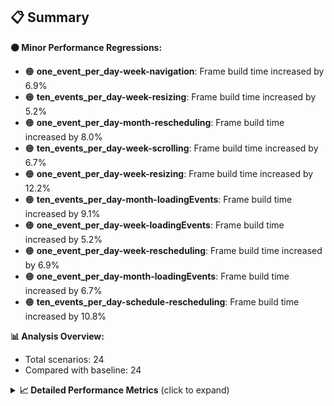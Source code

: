 ## 📋 Summary

**🟠 Minor Performance Regressions:**
- 🟠 **one_event_per_day-week-navigation**: Frame build time increased by 6.9%
- 🟠 **ten_events_per_day-week-resizing**: Frame build time increased by 5.2%
- 🟠 **one_event_per_day-month-rescheduling**: Frame build time increased by 8.0%
- 🟠 **ten_events_per_day-week-scrolling**: Frame build time increased by 6.7%
- 🟠 **one_event_per_day-week-resizing**: Frame build time increased by 12.2%
- 🟠 **ten_events_per_day-month-loadingEvents**: Frame build time increased by 9.1%
- 🟠 **one_event_per_day-week-loadingEvents**: Frame build time increased by 5.2%
- 🟠 **one_event_per_day-week-rescheduling**: Frame build time increased by 6.9%
- 🟠 **one_event_per_day-month-loadingEvents**: Frame build time increased by 6.7%
- 🟠 **ten_events_per_day-schedule-rescheduling**: Frame build time increased by 10.8%

**📊 Analysis Overview:**
- Total scenarios: 24
- Compared with baseline: 24

<details>
<summary><strong>📈 Detailed Performance Metrics</strong> (click to expand)</summary>

#### one_event_per_day-month-loadingEvents

| Metric | Current | Baseline | Change | Status |
|--------|---------|----------|--------|--------|
| Average Frame Build Time Millis | 4.38ms | 4.11ms | +0.28ms (+6.7%) | 🟠 |
| Worst Frame Build Time Millis | 8.63ms | 8.09ms | +0.54ms (+6.7%) | 🟠 |
| Missed Frame Build Budget Count | 0.0 | 0.0 | +0 (+0.0%) | 🟡 |
| Average Frame Rasterizer Time Millis | 2.21ms | 2.50ms | -0.29ms (-11.5%) | 🟢 |
| Missed Frame Rasterizer Budget Count | 0.0 | 0.0 | +0 (+0.0%) | 🟡 |
| New Gen Gc Count | 0.0 | 0.0 | +0 (+0.0%) | 🟡 |
| Old Gen Gc Count | 1.0 | 1.0 | +0 (+0.0%) | 🟡 |

#### one_event_per_day-month-navigation

| Metric | Current | Baseline | Change | Status |
|--------|---------|----------|--------|--------|
| Average Frame Build Time Millis | 4.81ms | 5.11ms | -0.30ms (-5.9%) | 🟢 |
| Worst Frame Build Time Millis | 16.70ms | 19.58ms | -2.88ms (-14.7%) | 🟢 |
| Missed Frame Build Budget Count | 1.0 | 1.25 | -0 (-20.0%) | 🟢 |
| Average Frame Rasterizer Time Millis | 3.74ms | 3.60ms | +0.14ms (+3.9%) | 🟠 |
| Missed Frame Rasterizer Budget Count | 0.25 | 0.25 | +0 (+0.0%) | 🟡 |
| New Gen Gc Count | 4.0 | 4.0 | +0 (+0.0%) | 🟡 |
| Old Gen Gc Count | 2.0 | 3.0 | -1 (-33.3%) | 🟢 |

#### one_event_per_day-month-rescheduling

| Metric | Current | Baseline | Change | Status |
|--------|---------|----------|--------|--------|
| Average Frame Build Time Millis | 0.82ms | 0.76ms | +0.06ms (+8.0%) | 🟠 |
| Worst Frame Build Time Millis | 5.44ms | 5.32ms | +0.13ms (+2.4%) | 🟠 |
| Missed Frame Build Budget Count | 0.0 | 0.0 | +0 (+0.0%) | 🟡 |
| Average Frame Rasterizer Time Millis | 3.08ms | 3.22ms | -0.13ms (-4.2%) | 🟡 |
| Missed Frame Rasterizer Budget Count | 0.25 | 0.25 | +0 (+0.0%) | 🟡 |
| New Gen Gc Count | 4.0 | 4.0 | +0 (+0.0%) | 🟡 |
| Old Gen Gc Count | 3.0 | 1.5 | +2 (+100.0%) | 🔴 |

#### one_event_per_day-month-resizing

| Metric | Current | Baseline | Change | Status |
|--------|---------|----------|--------|--------|
| Average Frame Build Time Millis | 0.56ms | 0.59ms | -0.03ms (-5.7%) | 🟢 |
| Worst Frame Build Time Millis | 3.62ms | 3.74ms | -0.12ms (-3.2%) | 🟡 |
| Missed Frame Build Budget Count | 0.0 | 0.0 | +0 (+0.0%) | 🟡 |
| Average Frame Rasterizer Time Millis | 2.97ms | 5.02ms | -2.05ms (-40.8%) | 🟢 |
| Missed Frame Rasterizer Budget Count | 0.0 | 0.0 | +0 (+0.0%) | 🟡 |
| New Gen Gc Count | 1.5 | 1.0 | +0 (+50.0%) | 🔴 |
| Old Gen Gc Count | 2.0 | 2.5 | -0 (-20.0%) | 🟢 |

#### one_event_per_day-schedule-loadingEvents

| Metric | Current | Baseline | Change | Status |
|--------|---------|----------|--------|--------|
| Average Frame Build Time Millis | 8.26ms | 8.14ms | +0.12ms (+1.4%) | 🟠 |
| Worst Frame Build Time Millis | 23.57ms | 23.09ms | +0.48ms (+2.1%) | 🟠 |
| Missed Frame Build Budget Count | 1.0 | 1.0 | +0 (+0.0%) | 🟡 |
| Average Frame Rasterizer Time Millis | 2.86ms | 3.21ms | -0.35ms (-10.9%) | 🟢 |
| Missed Frame Rasterizer Budget Count | 0.0 | 0.0 | +0 (+0.0%) | 🟡 |
| New Gen Gc Count | 1.5 | 1.5 | +0 (+0.0%) | 🟡 |
| Old Gen Gc Count | 1.0 | 1.0 | +0 (+0.0%) | 🟡 |

#### one_event_per_day-schedule-navigation

| Metric | Current | Baseline | Change | Status |
|--------|---------|----------|--------|--------|
| Average Frame Build Time Millis | 6.05ms | 6.03ms | +0.02ms (+0.3%) | 🟠 |
| Worst Frame Build Time Millis | 10.79ms | 11.20ms | -0.40ms (-3.6%) | 🟡 |
| Missed Frame Build Budget Count | 0.0 | 0.0 | +0 (+0.0%) | 🟡 |
| Average Frame Rasterizer Time Millis | 3.32ms | 3.21ms | +0.11ms (+3.4%) | 🟠 |
| Missed Frame Rasterizer Budget Count | 0.0 | 0.0 | +0 (+0.0%) | 🟡 |
| New Gen Gc Count | 6.0 | 6.0 | +0 (+0.0%) | 🟡 |
| Old Gen Gc Count | 2.0 | 2.5 | -0 (-20.0%) | 🟢 |

#### one_event_per_day-schedule-rescheduling

| Metric | Current | Baseline | Change | Status |
|--------|---------|----------|--------|--------|
| Average Frame Build Time Millis | 1.85ms | 1.85ms | -0.00ms (-0.0%) | 🟡 |
| Worst Frame Build Time Millis | 25.24ms | 26.84ms | -1.60ms (-6.0%) | 🟢 |
| Missed Frame Build Budget Count | 1.0 | 1.0 | +0 (+0.0%) | 🟡 |
| Average Frame Rasterizer Time Millis | 3.34ms | 3.68ms | -0.34ms (-9.3%) | 🟢 |
| Missed Frame Rasterizer Budget Count | 0.0 | 0.0 | +0 (+0.0%) | 🟡 |
| New Gen Gc Count | 8.0 | 8.0 | +0 (+0.0%) | 🟡 |
| Old Gen Gc Count | 4.0 | 4.5 | -0 (-11.1%) | 🟢 |

#### one_event_per_day-week-loadingEvents

| Metric | Current | Baseline | Change | Status |
|--------|---------|----------|--------|--------|
| Average Frame Build Time Millis | 1.23ms | 1.17ms | +0.06ms (+5.2%) | 🟠 |
| Worst Frame Build Time Millis | 2.34ms | 2.23ms | +0.12ms (+5.2%) | 🟠 |
| Missed Frame Build Budget Count | 0.0 | 0.0 | +0 (+0.0%) | 🟡 |
| Average Frame Rasterizer Time Millis | 2.04ms | 1.84ms | +0.20ms (+11.0%) | 🔴 |
| Missed Frame Rasterizer Budget Count | 0.0 | 0.0 | +0 (+0.0%) | 🟡 |
| New Gen Gc Count | 0.0 | 0.0 | +0 (+0.0%) | 🟡 |
| Old Gen Gc Count | 0.5 | 0.5 | +0 (+0.0%) | 🟡 |

#### one_event_per_day-week-navigation

| Metric | Current | Baseline | Change | Status |
|--------|---------|----------|--------|--------|
| Average Frame Build Time Millis | 2.73ms | 2.55ms | +0.18ms (+6.9%) | 🟠 |
| Worst Frame Build Time Millis | 9.57ms | 8.96ms | +0.61ms (+6.8%) | 🟠 |
| Missed Frame Build Budget Count | 0.0 | 0.0 | +0 (+0.0%) | 🟡 |
| Average Frame Rasterizer Time Millis | 3.25ms | 3.15ms | +0.09ms (+2.9%) | 🟠 |
| Missed Frame Rasterizer Budget Count | 0.25 | 0.25 | +0 (+0.0%) | 🟡 |
| New Gen Gc Count | 4.0 | 4.0 | +0 (+0.0%) | 🟡 |
| Old Gen Gc Count | 2.5 | 2.5 | +0 (+0.0%) | 🟡 |

#### one_event_per_day-week-rescheduling

| Metric | Current | Baseline | Change | Status |
|--------|---------|----------|--------|--------|
| Average Frame Build Time Millis | 0.56ms | 0.52ms | +0.04ms (+6.9%) | 🟠 |
| Worst Frame Build Time Millis | 2.82ms | 3.13ms | -0.30ms (-9.7%) | 🟢 |
| Missed Frame Build Budget Count | 0.0 | 0.0 | +0 (+0.0%) | 🟡 |
| Average Frame Rasterizer Time Millis | 2.38ms | 2.31ms | +0.06ms (+2.6%) | 🟠 |
| Missed Frame Rasterizer Budget Count | 0.25 | 0.25 | +0 (+0.0%) | 🟡 |
| New Gen Gc Count | 4.0 | 4.0 | +0 (+0.0%) | 🟡 |
| Old Gen Gc Count | 2.0 | 2.0 | +0 (+0.0%) | 🟡 |

#### one_event_per_day-week-resizing

| Metric | Current | Baseline | Change | Status |
|--------|---------|----------|--------|--------|
| Average Frame Build Time Millis | 0.50ms | 0.45ms | +0.05ms (+12.2%) | 🔴 |
| Worst Frame Build Time Millis | 1.58ms | 1.50ms | +0.08ms (+5.4%) | 🟠 |
| Missed Frame Build Budget Count | 0.0 | 0.0 | +0 (+0.0%) | 🟡 |
| Average Frame Rasterizer Time Millis | 2.14ms | 1.87ms | +0.27ms (+14.3%) | 🔴 |
| Missed Frame Rasterizer Budget Count | 0.0 | 0.0 | +0 (+0.0%) | 🟡 |
| New Gen Gc Count | 0.0 | 0.0 | +0 (+0.0%) | 🟡 |
| Old Gen Gc Count | 0.0 | 0.0 | +0 (+0.0%) | 🟡 |

#### one_event_per_day-week-scrolling

| Metric | Current | Baseline | Change | Status |
|--------|---------|----------|--------|--------|
| Average Frame Build Time Millis | 0.80ms | 0.78ms | +0.03ms (+3.2%) | 🟠 |
| Worst Frame Build Time Millis | 1.08ms | 1.68ms | -0.60ms (-35.7%) | 🟢 |
| Missed Frame Build Budget Count | 0.0 | 0.0 | +0 (+0.0%) | 🟡 |
| Average Frame Rasterizer Time Millis | 2.79ms | 3.04ms | -0.25ms (-8.4%) | 🟢 |
| Missed Frame Rasterizer Budget Count | 0.25 | 0.25 | +0 (+0.0%) | 🟡 |
| New Gen Gc Count | 2.5 | 2.5 | +0 (+0.0%) | 🟡 |
| Old Gen Gc Count | 2.0 | 2.0 | +0 (+0.0%) | 🟡 |

#### ten_events_per_day-month-loadingEvents

| Metric | Current | Baseline | Change | Status |
|--------|---------|----------|--------|--------|
| Average Frame Build Time Millis | 10.99ms | 10.08ms | +0.92ms (+9.1%) | 🟠 |
| Worst Frame Build Time Millis | 29.90ms | 27.53ms | +2.37ms (+8.6%) | 🟠 |
| Missed Frame Build Budget Count | 8.0 | 8.0 | +0 (+0.0%) | 🟡 |
| Average Frame Rasterizer Time Millis | 5.36ms | 5.06ms | +0.30ms (+6.0%) | 🟠 |
| Missed Frame Rasterizer Budget Count | 0.0 | 0.0 | +0 (+0.0%) | 🟡 |
| New Gen Gc Count | 10.5 | 10.0 | +0 (+5.0%) | 🟠 |
| Old Gen Gc Count | 7.5 | 7.0 | +0 (+7.1%) | 🟠 |

#### ten_events_per_day-month-navigation

| Metric | Current | Baseline | Change | Status |
|--------|---------|----------|--------|--------|
| Average Frame Build Time Millis | 12.32ms | 12.19ms | +0.13ms (+1.0%) | 🟠 |
| Worst Frame Build Time Millis | 46.94ms | 45.65ms | +1.29ms (+2.8%) | 🟠 |
| Missed Frame Build Budget Count | 3.0 | 3.0 | +0 (+0.0%) | 🟡 |
| Average Frame Rasterizer Time Millis | 5.17ms | 5.33ms | -0.16ms (-3.1%) | 🟡 |
| Missed Frame Rasterizer Budget Count | 0.0 | 0.0 | +0 (+0.0%) | 🟡 |
| New Gen Gc Count | 10.0 | 9.5 | +0 (+5.3%) | 🟠 |
| Old Gen Gc Count | 6.0 | 5.5 | +0 (+9.1%) | 🟠 |

#### ten_events_per_day-month-rescheduling

| Metric | Current | Baseline | Change | Status |
|--------|---------|----------|--------|--------|
| Average Frame Build Time Millis | 1.66ms | 1.67ms | -0.01ms (-0.8%) | 🟡 |
| Worst Frame Build Time Millis | 14.07ms | 13.50ms | +0.57ms (+4.2%) | 🟠 |
| Missed Frame Build Budget Count | 0.0 | 0.0 | +0 (+0.0%) | 🟡 |
| Average Frame Rasterizer Time Millis | 4.56ms | 6.07ms | -1.51ms (-24.8%) | 🟢 |
| Missed Frame Rasterizer Budget Count | 0.0 | 0.0 | +0 (+0.0%) | 🟡 |
| New Gen Gc Count | 6.0 | 6.0 | +0 (+0.0%) | 🟡 |
| Old Gen Gc Count | 1.5 | 1.5 | +0 (+0.0%) | 🟡 |

#### ten_events_per_day-month-resizing

| Metric | Current | Baseline | Change | Status |
|--------|---------|----------|--------|--------|
| Average Frame Build Time Millis | 1.46ms | 1.47ms | -0.02ms (-1.1%) | 🟡 |
| Worst Frame Build Time Millis | 12.69ms | 13.11ms | -0.42ms (-3.2%) | 🟡 |
| Missed Frame Build Budget Count | 0.0 | 0.0 | +0 (+0.0%) | 🟡 |
| Average Frame Rasterizer Time Millis | 4.88ms | 6.26ms | -1.38ms (-22.1%) | 🟢 |
| Missed Frame Rasterizer Budget Count | 0.0 | 0.0 | +0 (+0.0%) | 🟡 |
| New Gen Gc Count | 0.0 | 0.0 | +0 (+0.0%) | 🟡 |
| Old Gen Gc Count | 1.5 | 1.5 | +0 (+0.0%) | 🟡 |

#### ten_events_per_day-schedule-loadingEvents

| Metric | Current | Baseline | Change | Status |
|--------|---------|----------|--------|--------|
| Average Frame Build Time Millis | 5.14ms | 5.33ms | -0.19ms (-3.6%) | 🟡 |
| Worst Frame Build Time Millis | 28.74ms | 28.94ms | -0.20ms (-0.7%) | 🟡 |
| Missed Frame Build Budget Count | 2.0 | 3.0 | -1 (-33.3%) | 🟢 |
| Average Frame Rasterizer Time Millis | 3.25ms | 3.04ms | +0.22ms (+7.1%) | 🟠 |
| Missed Frame Rasterizer Budget Count | 0.0 | 0.0 | +0 (+0.0%) | 🟡 |
| New Gen Gc Count | 11.0 | 10.0 | +1 (+10.0%) | 🟠 |
| Old Gen Gc Count | 5.5 | 5.5 | +0 (+0.0%) | 🟡 |

#### ten_events_per_day-schedule-navigation

| Metric | Current | Baseline | Change | Status |
|--------|---------|----------|--------|--------|
| Average Frame Build Time Millis | 19.96ms | 19.48ms | +0.48ms (+2.5%) | 🟠 |
| Worst Frame Build Time Millis | 41.31ms | 41.40ms | -0.09ms (-0.2%) | 🟡 |
| Missed Frame Build Budget Count | 9.5 | 9.5 | +0 (+0.0%) | 🟡 |
| Average Frame Rasterizer Time Millis | 3.27ms | 3.28ms | -0.01ms (-0.4%) | 🟡 |
| Missed Frame Rasterizer Budget Count | 0.0 | 0.0 | +0 (+0.0%) | 🟡 |
| New Gen Gc Count | 18.0 | 18.0 | +0 (+0.0%) | 🟡 |
| Old Gen Gc Count | 12.0 | 11.0 | +1 (+9.1%) | 🟠 |

#### ten_events_per_day-schedule-rescheduling

| Metric | Current | Baseline | Change | Status |
|--------|---------|----------|--------|--------|
| Average Frame Build Time Millis | 0.89ms | 0.80ms | +0.09ms (+10.8%) | 🔴 |
| Worst Frame Build Time Millis | 13.39ms | 13.00ms | +0.40ms (+3.1%) | 🟠 |
| Missed Frame Build Budget Count | 0.0 | 0.0 | +0 (+0.0%) | 🟡 |
| Average Frame Rasterizer Time Millis | 4.15ms | 4.46ms | -0.31ms (-7.0%) | 🟢 |
| Missed Frame Rasterizer Budget Count | 0.0 | 0.0 | +0 (+0.0%) | 🟡 |
| New Gen Gc Count | 6.0 | 6.0 | +0 (+0.0%) | 🟡 |
| Old Gen Gc Count | 3.0 | 3.0 | +0 (+0.0%) | 🟡 |

#### ten_events_per_day-week-loadingEvents

| Metric | Current | Baseline | Change | Status |
|--------|---------|----------|--------|--------|
| Average Frame Build Time Millis | 2.34ms | 2.23ms | +0.11ms (+4.9%) | 🟠 |
| Worst Frame Build Time Millis | 8.30ms | 7.96ms | +0.34ms (+4.3%) | 🟠 |
| Missed Frame Build Budget Count | 0.0 | 0.0 | +0 (+0.0%) | 🟡 |
| Average Frame Rasterizer Time Millis | 3.64ms | 3.27ms | +0.37ms (+11.4%) | 🔴 |
| Missed Frame Rasterizer Budget Count | 0.25 | 0.25 | +0 (+0.0%) | 🟡 |
| New Gen Gc Count | 2.0 | 2.5 | -0 (-20.0%) | 🟢 |
| Old Gen Gc Count | 2.5 | 2.5 | +0 (+0.0%) | 🟡 |

#### ten_events_per_day-week-navigation

| Metric | Current | Baseline | Change | Status |
|--------|---------|----------|--------|--------|
| Average Frame Build Time Millis | 8.88ms | 8.62ms | +0.26ms (+3.1%) | 🟠 |
| Worst Frame Build Time Millis | 42.86ms | 43.67ms | -0.81ms (-1.8%) | 🟡 |
| Missed Frame Build Budget Count | 3.0 | 3.0 | +0 (+0.0%) | 🟡 |
| Average Frame Rasterizer Time Millis | 5.54ms | 5.20ms | +0.34ms (+6.6%) | 🟠 |
| Missed Frame Rasterizer Budget Count | 0.0 | 0.0 | +0 (+0.0%) | 🟡 |
| New Gen Gc Count | 8.0 | 10.0 | -2 (-20.0%) | 🟢 |
| Old Gen Gc Count | 7.0 | 7.5 | -0 (-6.7%) | 🟢 |

#### ten_events_per_day-week-rescheduling

| Metric | Current | Baseline | Change | Status |
|--------|---------|----------|--------|--------|
| Average Frame Build Time Millis | 1.15ms | 1.12ms | +0.03ms (+2.8%) | 🟠 |
| Worst Frame Build Time Millis | 5.78ms | 6.84ms | -1.07ms (-15.6%) | 🟢 |
| Missed Frame Build Budget Count | 0.0 | 0.0 | +0 (+0.0%) | 🟡 |
| Average Frame Rasterizer Time Millis | 5.72ms | 6.76ms | -1.04ms (-15.4%) | 🟢 |
| Missed Frame Rasterizer Budget Count | 1.0 | 1.0 | +0 (+0.0%) | 🟡 |
| New Gen Gc Count | 5.0 | 5.5 | -0 (-9.1%) | 🟢 |
| Old Gen Gc Count | 2.5 | 2.5 | +0 (+0.0%) | 🟡 |

#### ten_events_per_day-week-resizing

| Metric | Current | Baseline | Change | Status |
|--------|---------|----------|--------|--------|
| Average Frame Build Time Millis | 0.96ms | 0.91ms | +0.05ms (+5.2%) | 🟠 |
| Worst Frame Build Time Millis | 3.95ms | 3.80ms | +0.15ms (+4.1%) | 🟠 |
| Missed Frame Build Budget Count | 0.0 | 0.0 | +0 (+0.0%) | 🟡 |
| Average Frame Rasterizer Time Millis | 4.75ms | 5.94ms | -1.19ms (-20.1%) | 🟢 |
| Missed Frame Rasterizer Budget Count | 0.0 | 0.0 | +0 (+0.0%) | 🟡 |
| New Gen Gc Count | 2.0 | 2.0 | +0 (+0.0%) | 🟡 |
| Old Gen Gc Count | 1.0 | 0.5 | +0 (+100.0%) | 🔴 |

#### ten_events_per_day-week-scrolling

| Metric | Current | Baseline | Change | Status |
|--------|---------|----------|--------|--------|
| Average Frame Build Time Millis | 0.89ms | 0.83ms | +0.06ms (+6.7%) | 🟠 |
| Worst Frame Build Time Millis | 1.10ms | 1.25ms | -0.15ms (-11.7%) | 🟢 |
| Missed Frame Build Budget Count | 0.0 | 0.0 | +0 (+0.0%) | 🟡 |
| Average Frame Rasterizer Time Millis | 5.69ms | 5.92ms | -0.23ms (-3.8%) | 🟡 |
| Missed Frame Rasterizer Budget Count | 0.0 | 0.0 | +0 (+0.0%) | 🟡 |
| New Gen Gc Count | 7.0 | 7.5 | -0 (-6.7%) | 🟢 |
| Old Gen Gc Count | 1.5 | 1.5 | +0 (+0.0%) | 🟡 |

</details>

